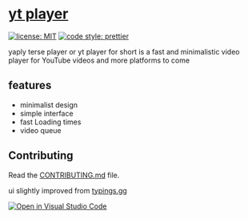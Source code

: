 # [yt player](https://unrealapex.github.io/yt-player/)
[![license: MIT](https://img.shields.io/badge/license-MIT-green?style=flat-square)](LICENSE) 
[![code style: prettier](https://img.shields.io/badge/code_style-prettier-ff69b4.svg?style=flat-square)](https://github.com/prettier/prettier) 

yaply terse player or yt player for short is a fast and minimalistic video player for YouTube videos and more platforms to come

## features
- minimalist design
- simple interface
- fast Loading times
- video queue

## Contributing
Read the [CONTRIBUTING.md](https://github.com/UnrealApex/yt-player/blob/main/CONTRIBUTING.md) file.

ui slightly improved from [typings.gg](https://github.com/briano1905/typings)

[![Open in Visual Studio Code](https://open.vscode.dev/badges/open-in-vscode.svg)](https://open.vscode.dev/unrealapex/yt-player)
